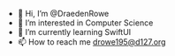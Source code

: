 - 👋 Hi, I’m @DraedenRowe
- 👀 I’m interested in Computer Science
- 🌱 I’m currently learning SwiftUI
- 📫 How to reach me drowe195@d127.org

<!---
DraedenRowe/DraedenRowe is a ✨ special ✨ repository because its `README.md` (this file) appears on your GitHub profile.
You can click the Preview link to take a look at your changes.
--->

